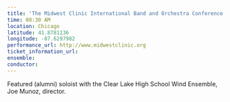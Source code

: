 ```yaml
---
title: 'The Midwest Clinic International Band and Orchestra Conference'
time: 08:30 AM
location: Chicago
latitude: 41.8781136
longitude: -87.6297982
performance_url: http://www.midwestclinic.org
ticket_information_url: 
ensemble: 
conductor: 
---
```

Featured (alumni) soloist with the Clear Lake High School Wind Ensemble, Joe Munoz, director.  